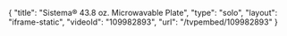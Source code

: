 {
    "title": "Sistema&reg; 43.8 oz. Microwavable Plate",
    "type": "solo",
    "layout": "iframe-static",
    "videoId": "109982893",
    "url": "\/tvpembed\/109982893"
}